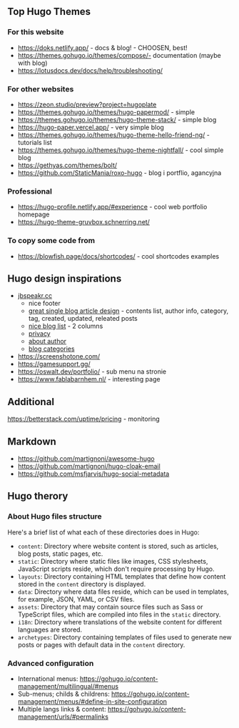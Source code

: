 ## Top Hugo Themes
### For this website
* https://doks.netlify.app/ - docs & blog! - CHOOSEN, best!
* https://themes.gohugo.io/themes/compose/- documentation (maybe with blog)
* https://lotusdocs.dev/docs/help/troubleshooting/

### For other websites
* https://zeon.studio/preview?project=hugoplate
* https://themes.gohugo.io/themes/hugo-papermod/ - simple
* https://themes.gohugo.io/themes/hugo-theme-stack/ - simple blog
* https://hugo-paper.vercel.app/ - very simple blog
* https://themes.gohugo.io/themes/hugo-theme-hello-friend-ng/ - tutorials list
* https://themes.gohugo.io/themes/hugo-theme-nightfall/ - cool simple blog
* https://gethyas.com/themes/bolt/
* https://github.com/StaticMania/roxo-hugo - blog i portflio, agancyjna

### Professional
* https://hugo-profile.netlify.app/#experience - cool web portfolio homepage
* https://hugo-theme-gruvbox.schnerring.net/

### To copy some code from
* https://blowfish.page/docs/shortcodes/ - cool shortcodes examples

## Hugo design inspirations
* [jbspeakr.cc](https://www.jbspeakr.cc/)
  * nice footer
  * [great single blog article design](https://www.jbspeakr.cc/long-password-login-system/) - contents list, author info, category, tag, created, updated, releated posts
  * [nice blog list](https://www.jbspeakr.cc/blog/) - 2 columns
  * [privacy](https://www.jbspeakr.cc/privacy-policy/)
  * [about author](https://www.jbspeakr.cc/imprint/)
  * [blog categories](https://www.jbspeakr.cc/categories/)
* https://screenshotone.com/
* https://gamesupport.gg/
* https://oswalt.dev/portfolio/ - sub menu na stronie
* https://www.fablabarnhem.nl/ - interesting page

## Additional
https://betterstack.com/uptime/pricing - monitoring

## Markdown
* https://github.com/martignoni/awesome-hugo
* https://github.com/martignoni/hugo-cloak-email
* https://github.com/msfjarvis/hugo-social-metadata

## Hugo therory

### About Hugo files structure

Here's a brief list of what each of these directories does in Hugo:

- `content`: Directory where website content is stored, such as articles, blog posts, static pages, etc.
- `static`: Directory where static files like images, CSS stylesheets, JavaScript scripts reside, which don't require processing by Hugo.
- `layouts`: Directory containing HTML templates that define how content stored in the `content` directory is displayed.
- `data`: Directory where data files reside, which can be used in templates, for example, JSON, YAML, or CSV files.
- `assets`: Directory that may contain source files such as Sass or TypeScript files, which are compiled into files in the `static` directory.
- `i18n`: Directory where translations of the website content for different languages are stored.
- `archetypes`: Directory containing templates of files used to generate new posts or pages with default data in the `content` directory.

### Advanced configuration
* International menus: https://gohugo.io/content-management/multilingual/#menus
* Sub-menus; childs & childrens: https://gohugo.io/content-management/menus/#define-in-site-configuration
* Multiple langs links & content: https://gohugo.io/content-management/urls/#permalinks

